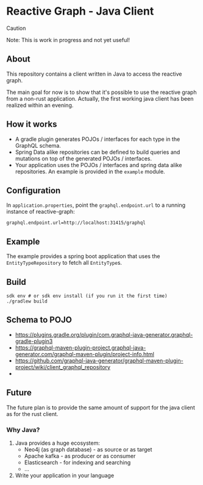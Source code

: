# Reactive Graph - Java Client

> [!CAUTION]
> Note: This is work in progress and not yet useful!

## About

This repository contains a client written in Java to access the reactive graph.

The main goal for now is to show that it's possible to use the reactive graph from a non-rust application. Actually,
the first working java client has been realized within an evening.

## How it works

* A gradle plugin generates POJOs / interfaces for each type in the GraphQL schema.
* Spring Data alike repositories can be defined to build queries and mutations on top of the generated POJOs / interfaces.
* Your application uses the POJOs / interfaces and spring data alike repositories. An example is provided in the `example` module.

## Configuration

In `application.properties`, point the `graphql.endpoint.url` to a running instance of reactive-graph:

```properties
graphql.endpoint.url=http://localhost:31415/graphql
```

## Example

The example provides a spring boot application that uses the `EntityTypeRepository` to fetch all `EntityType`s.

## Build

```shell
sdk env # or sdk env install (if you run it the first time)
./gradlew build
```

## Schema to POJO

* https://plugins.gradle.org/plugin/com.graphql-java-generator.graphql-gradle-plugin3
* https://graphql-maven-plugin-project.graphql-java-generator.com/graphql-maven-plugin/project-info.html
* https://github.com/graphql-java-generator/graphql-maven-plugin-project/wiki/client_graphql_repository
* 


## Future

The future plan is to provide the same amount of support for the java client as for the rust client.

### Why Java?

1. Java provides a huge ecosystem:
    * Neo4j (as graph database) - as source or as target
    * Apache kafka - as producer or as consumer
    * Elasticsearch - for indexing and searching
    * ...
2. Write your application in your language

